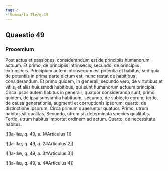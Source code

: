 ```yaml
---
tags : 
- Summa/Ia-IIæ/q.49
---
```


## Quaestio 49

### Prooemium

Post actus et passiones, considerandum est de principiis humanorum actuum. Et primo, de principiis intrinsecis; secundo, de principiis extrinsecis. Principium autem intrinsecum est potentia et habitus; sed quia de potentiis in prima parte dictum est, nunc restat de habitibus considerandum. Et primo quidem, in generali; secundo vero, de virtutibus et vitiis, et aliis huiusmodi habitibus, qui sunt humanorum actuum principia. Circa ipsos autem habitus in generali, quatuor consideranda sunt, primo quidem, de ipsa substantia habituum, secundo, de subiecto eorum; tertio, de causa generationis, augmenti et corruptionis ipsorum; quarto, de distinctione ipsorum. Circa primum quaeruntur quatuor. Primo, utrum habitus sit qualitas. Secundo, utrum sit determinata species qualitatis. Tertio, utrum habitus importet ordinem ad actum. Quarto, de necessitate habitus.

![[Ia-IIæ, q. 49, a. 1#Articulus 1]]

![[Ia-IIæ, q. 49, a. 2#Articulus 2]]

![[Ia-IIæ, q. 49, a. 3#Articulus 3]]

![[Ia-IIæ, q. 49, a. 4#Articulus 4]]


